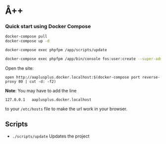 # Å++

### Quick start using Docker Compose

```sh
docker-compose pull
docker-compose up -d
```

```sh
docker-compose exec phpfpm /app/scripts/update
```

```sh
docker-compose exec phpfpm /app/bin/console fos:user:create --super-admin
```

Open the site:

```
open http://aaplusplus.docker.localhost:$(docker-compose port reverse-proxy 80 | cut -d: -f2)
```

**Note**: You may have to add the line

```
127.0.0.1	aaplusplus.docker.localhost
```

to your `/etc/hosts` file to make the url work in your browser.


## Scripts

* `./scripts/update` Updates the project
